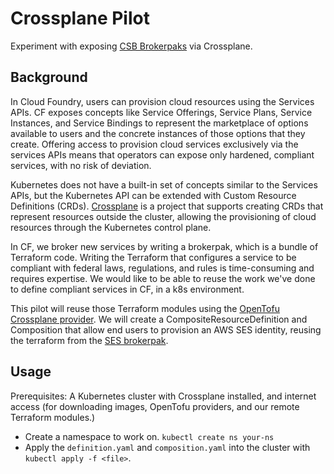 # Crossplane Pilot

Experiment with exposing [CSB Brokerpaks](https://github.com/cloud-gov/csb/tree/main/brokerpaks/aws-ses) via Crossplane.

## Background

In Cloud Foundry, users can provision cloud resources using the Services APIs. CF exposes concepts like Service Offerings, Service Plans, Service Instances, and Service Bindings to represent the marketplace of options available to users and the concrete instances of those options that they create. Offering access to provision cloud services exclusively via the services APIs means that operators can expose only hardened, compliant services, with no risk of deviation.

Kubernetes does not have a built-in set of concepts similar to the Services APIs, but the Kubernetes API can be extended with Custom Resource Definitions (CRDs). [Crossplane](https://www.crossplane.io/) is a project that supports creating CRDs that represent resources outside the cluster, allowing the provisioning of cloud resources through the Kubernetes control plane.

In CF, we broker new services by writing a brokerpak, which is a bundle of Terraform code. Writing the Terraform that configures a service to be compliant with federal laws, regulations, and rules is time-consuming and requires expertise. We would like to be able to reuse the work we've done to define compliant services in CF, in a k8s environment.

This pilot will reuse those Terraform modules using the [OpenTofu Crossplane provider](https://marketplace.upbound.io/providers/upbound/provider-opentofu/v0.2.5/docs). We will create a CompositeResourceDefinition and Composition that allow end users to provision an AWS SES identity, reusing the terraform from the [SES brokerpak](https://github.com/cloud-gov/csb/tree/main/brokerpaks/aws-ses).

## Usage

Prerequisites: A Kubernetes cluster with Crossplane installed, and internet access (for downloading images, OpenTofu providers, and our remote Terraform modules.)

- Create a namespace to work on. `kubectl create ns your-ns`
- Apply the `definition.yaml` and `composition.yaml` into the cluster with `kubectl apply -f <file>`.

